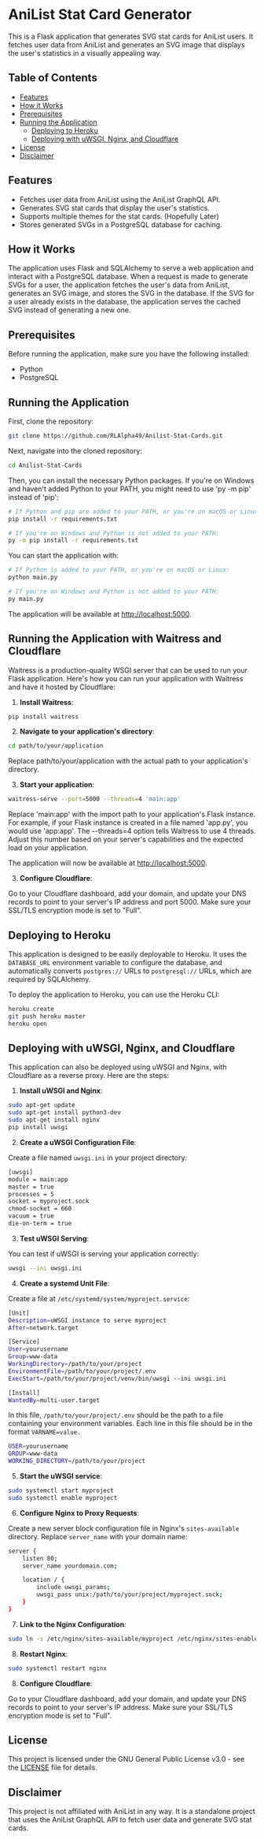 # AniList Stat Card Generator

This is a Flask application that generates SVG stat cards for AniList users. It fetches user data from AniList and generates an SVG image that displays the user's statistics in a visually appealing way.

## Table of Contents

- [Features](#features)
- [How it Works](#how-it-works)
- [Prerequisites](#prerequisites)
- [Running the Application](#running-the-application)
  - [Deploying to Heroku](#deploying-to-heroku)
  - [Deploying with uWSGI, Nginx, and Cloudflare](#deploying-with-uwsgi-nginx-and-cloudflare)
- [License](#license)
- [Disclaimer](#disclaimer)

## Features

- Fetches user data from AniList using the AniList GraphQL API.
- Generates SVG stat cards that display the user's statistics.
- Supports multiple themes for the stat cards. (Hopefully Later)
- Stores generated SVGs in a PostgreSQL database for caching.

## How it Works

The application uses Flask and SQLAlchemy to serve a web application and interact with a PostgreSQL database. When a request is made to generate SVGs for a user, the application fetches the user's data from AniList, generates an SVG image, and stores the SVG in the database. If the SVG for a user already exists in the database, the application serves the cached SVG instead of generating a new one.

## Prerequisites

Before running the application, make sure you have the following installed:

- Python
- PostgreSQL

## Running the Application

First, clone the repository:

```bash
git clone https://github.com/RLAlpha49/Anilist-Stat-Cards.git
```

Next, navigate into the cloned repository:

```bash
cd Anilist-Stat-Cards
```

Then, you can install the necessary Python packages. If you're on Windows and haven't added Python to your PATH, you might need to use 'py -m pip' instead of 'pip':

```bash
# If Python and pip are added to your PATH, or you're on macOS or Linux:
pip install -r requirements.txt

# If you're on Windows and Python is not added to your PATH:
py -m pip install -r requirements.txt
```

You can start the application with:

```bash
# If Python is added to your PATH, or you're on macOS or Linux:
python main.py

# If you're on Windows and Python is not added to your PATH:
py main.py
```

The application will be available at [http://localhost:5000](http://localhost:5000).

## Running the Application with Waitress and Cloudflare

Waitress is a production-quality WSGI server that can be used to run your Flask application. Here's how you can run your application with Waitress and have it hosted by Cloudflare:

1. **Install Waitress**:

```bash
pip install waitress
```

2. **Navigate to your application's directory**:

```bash
cd path/to/your/application
```

Replace path/to/your/application with the actual path to your application's directory.

3. **Start your application**:

```bash
waitress-serve --port=5000 --threads=4 'main:app'
```

Replace 'main:app' with the import path to your application's Flask instance. For example, if your Flask instance is created in a file named 'app.py', you would use 'app:app'. The --threads=4 option tells Waitress to use 4 threads. Adjust this number based on your server's capabilities and the expected load on your application.

The application will now be available at [http://localhost:5000](http://localhost:5000).

3. **Configure Cloudflare**:

Go to your Cloudflare dashboard, add your domain, and update your DNS records to point to your server's IP address and port 5000. Make sure your SSL/TLS encryption mode is set to "Full".

## Deploying to Heroku

This application is designed to be easily deployable to Heroku. It uses the `DATABASE_URL` environment variable to configure the database, and automatically converts `postgres://` URLs to `postgresql://` URLs, which are required by SQLAlchemy.

To deploy the application to Heroku, you can use the Heroku CLI:

```bash
heroku create
git push heroku master
heroku open
```

## Deploying with uWSGI, Nginx, and Cloudflare

This application can also be deployed using uWSGI and Nginx, with Cloudflare as a reverse proxy. Here are the steps:

1. **Install uWSGI and Nginx**:

```bash
sudo apt-get update
sudo apt-get install python3-dev
sudo apt-get install nginx
pip install uwsgi
```

2. **Create a uWSGI Configuration File**:

Create a file named `uwsgi.ini` in your project directory:

```bash
[uwsgi]
module = main:app
master = true
processes = 5
socket = myproject.sock
chmod-socket = 660
vacuum = true
die-on-term = true
```

3. **Test uWSGI Serving**:

You can test if uWSGI is serving your application correctly:

```bash
uwsgi --ini uwsgi.ini
```

4. **Create a systemd Unit File**:

Create a file at `/etc/systemd/system/myproject.service`:

```bash
[Unit]
Description=uWSGI instance to serve myproject
After=network.target

[Service]
User=yourusername
Group=www-data
WorkingDirectory=/path/to/your/project
EnvironmentFile=/path/to/your/project/.env
ExecStart=/path/to/your/project/venv/bin/uwsgi --ini uwsgi.ini

[Install]
WantedBy=multi-user.target
```

In this file, `/path/to/your/project/.env` should be the path to a file containing your environment variables. Each line in this file should be in the format `VARNAME=value.`

```bash
USER=yourusername
GROUP=www-data
WORKING_DIRECTORY=/path/to/your/project
```

5. **Start the uWSGI service**:

```bash
sudo systemctl start myproject
sudo systemctl enable myproject
```

6. **Configure Nginx to Proxy Requests**:

Create a new server block configuration file in Nginx's `sites-available` directory. Replace `server_name` with your domain name:

```bash
server {
    listen 80;
    server_name yourdomain.com;

    location / {
        include uwsgi_params;
        uwsgi_pass unix:/path/to/your/project/myproject.sock;
    }
}
```

7. **Link to the Nginx Configuration**:

```bash
sudo ln -s /etc/nginx/sites-available/myproject /etc/nginx/sites-enabled
```

8. **Restart Nginx**:

```bash
sudo systemctl restart nginx
```

8. **Configure Cloudflare**:

Go to your Cloudflare dashboard, add your domain, and update your DNS records to point to your server's IP address. Make sure your SSL/TLS encryption mode is set to "Full".

## License

This project is licensed under the GNU General Public License v3.0 - see the [LICENSE](LICENSE) file for details.

## Disclaimer

This project is not affiliated with AniList in any way. It is a standalone project that uses the AniList GraphQL API to fetch user data and generate SVG stat cards.
